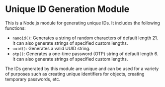 # Unique ID Generation Module

This is a Node.js module for generating unique IDs. It includes the following functions:

- `nanoid()`: Generates a string of random characters of default length 21. It can also generate strings of specified custom lengths.
- `uuid()`: Generates a valid UUID string.
- `otp()`: Generates a one-time password (OTP) string of default length 6. It can also generate strings of specified custom lengths.

The IDs generated by this module are unique and can be used for a variety of purposes such as creating unique identifiers for objects, creating temporary passwords, etc.
